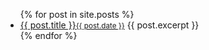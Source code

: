 <ul>
  {% for post in site.posts %}
    <li>
      <a href="{{ post.url }}">{{ post.title }}<small>{{ post.date }}</small></a>
      {{ post.excerpt }}
    </li>
  {% endfor %}
</ul>
